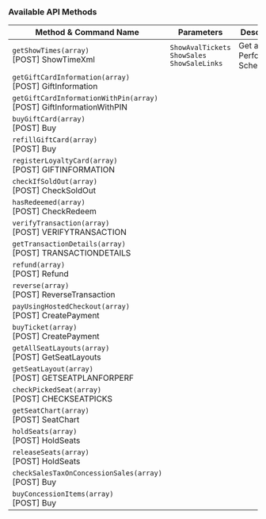 ### Available API Methods

| Method & Command Name | Parameters | Description |
|-------------------|------------|-------------|
| `getShowTimes(array)`<br/> \[POST\] ShowTimeXml | `ShowAvalTickets` `ShowSales` `ShowSaleLinks` | Get all Performance Schedule | 
| `getGiftCardInformation(array)`<br/> \[POST\] GiftInformation |  |  |
| `getGiftCardInformationWithPin(array)`<br/> \[POST\] GiftInformationWithPIN |  |  |
| `buyGiftCard(array)`<br/> \[POST\] Buy |  |  |
| `refillGiftCard(array)`<br/> \[POST\] Buy |  |  |
| `registerLoyaltyCard(array)`<br/> \[POST\] GIFTINFORMATION |  |  |
| `checkIfSoldOut(array)`<br/> \[POST\] CheckSoldOut |  |  |
| `hasRedeemed(array)`<br/> \[POST\] CheckRedeem |  |  |
| `verifyTransaction(array)`<br/> \[POST\] VERIFYTRANSACTION |  |  |
| `getTransactionDetails(array)`<br/> \[POST\] TRANSACTIONDETAILS |  |  |
| `refund(array)`<br/> \[POST\] Refund |  |  |
| `reverse(array)`<br/> \[POST\] ReverseTransaction |  |  |
| `payUsingHostedCheckout(array)`<br/> \[POST\] CreatePayment |  |  |
| `buyTicket(array)`<br/> \[POST\] CreatePayment |  |  |
| `getAllSeatLayouts(array)`<br/> \[POST\] GetSeatLayouts |  |  |
| `getSeatLayout(array)`<br/> \[POST\] GETSEATPLANFORPERF |  |  |
| `checkPickedSeat(array)`<br/> \[POST\] CHECKSEATPICKS |  |  |
| `getSeatChart(array)`<br/> \[POST\] SeatChart |  |  |
| `holdSeats(array)`<br/> \[POST\] HoldSeats |  |  |
| `releaseSeats(array)`<br/> \[POST\] HoldSeats |  |  |
| `checkSalesTaxOnConcessionSales(array)`<br/> \[POST\] Buy |  |  |
| `buyConcessionItems(array)`<br/> \[POST\] Buy |  |  |

